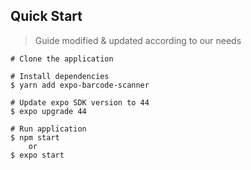 ## Quick Start

> Guide modified & updated according to our needs

    # Clone the application

    # Install dependencies
    $ yarn add expo-barcode-scanner
    
    # Update expo SDK version to 44
    $ expo upgrade 44

    # Run application
    $ npm start
        or
    $ expo start
